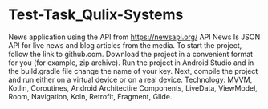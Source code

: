 # Test-Task_Qulix-Systems
News application using the API from https://newsapi.org/ API News Is JSON API for live news and blog articles from the media.
To start the project, follow the link to github.com. Download the project in a convenient format for you (for example, zip archive). Run the project in Android Studio and in the build.gradle file change the name of your key. Next, compile the project and run either on a virtual device or on a real device.
Technology:
MVVM,
Kotlin,
Coroutines,
Android Architectire Components,
LiveData,
ViewModel,
Room,
Navigation,
Koin,
Retrofit,
Fragment,
Glide.
